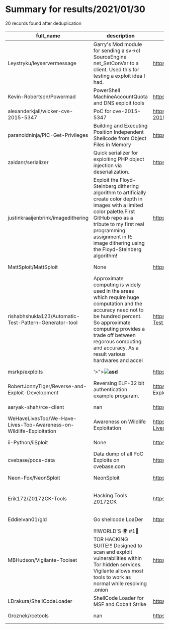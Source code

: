 
# Summary for results/2021/01/30
    
20 records found after deduplication

| full_name | description | html_url | matched_list | matched_count | pushed_at | size | stargazers_count | language | forks_count |
|---------------------------------------------------------------------|------------------------------------------------------------------------------------------------------------------------------------------------------------------------------------------------------------------------------------------------------------------|----------------------------------------------------------------------------------------|---------------------------------------------|-----------------|---------------------------|--------|--------------------|------------|---------------|
| Leystryku/leyservermessage | Garry's Mod module for sending a sv->cl SourceEngine net_SetConVar to a client. Used this for testing a exploit idea I had. | https://github.com/Leystryku/leyservermessage | ['exploit'] | 1 | 2021-01-30 12:36:40+00:00 | 522 | 0 | C++ | 1 |
| Kevin-Robertson/Powermad | PowerShell MachineAccountQuota and DNS exploit tools | https://github.com/Kevin-Robertson/Powermad | ['exploit'] | 1 | 2021-01-30 17:10:46+00:00 | 76 | 545 | PowerShell | 92 |
| alexanderkjall/wicker-cve-2015-5347 | PoC for cve-2015-5347 | https://github.com/alexanderkjall/wicker-cve-2015-5347 | ['cve poc', 'cve-2'] | 2 | 2021-01-30 16:11:50+00:00 | 22 | 0 | Java | 0 |
| paranoidninja/PIC-Get-Privileges | Building and Executing Position Independent Shellcode from Object Files in Memory | https://github.com/paranoidninja/PIC-Get-Privileges | ['shellcode'] | 1 | 2021-01-30 14:12:37+00:00 | 10 | 34 | C | 8 |
| zaidanr/serializer | Quick serializer for exploiting PHP object injection via deserialization. | https://github.com/zaidanr/serializer | ['exploit'] | 1 | 2021-01-30 14:11:02+00:00 | 2 | 0 | PHP | 0 |
| justinkraaijenbrink/imagedithering | Exploit the Floyd-Steinberg dithering algorithm to artificially create color depth in images with a limited color palette.First GitHub repo as a tribute to my first real programming assignment in R: image dithering using the Floyd-Steinberg algorithm! | https://github.com/justinkraaijenbrink/imagedithering | ['exploit'] | 1 | 2021-01-30 20:03:24+00:00 | 5734 | 1 | | 0 |
| MattSploit/MattSploit | None | https://github.com/MattSploit/MattSploit | ['sploit'] | 1 | 2021-01-30 07:17:44+00:00 | 1 | 0 | | 0 |
| rishabhshukla123/Automatic-Test-Pattern-Generator-tool | Approximate computing is widely used in the areas which require huge computation and the accuracy need not to be hundred percent. So approximate computing provides a trade off between regorous computing and accuracy. As a result various hardwares and accel | https://github.com/rishabhshukla123/Automatic-Test-Pattern-Generator-tool | ['exploit'] | 1 | 2021-01-30 07:47:14+00:00 | 12 | 0 | | 0 |
| msrkp/exploits | '>"><img src=x onerror=alert(1) /><b>asd</b> | https://github.com/msrkp/exploits | ['exploit'] | 1 | 2021-01-30 21:04:28+00:00 | 1 | 0 | Python | 0 |
| RobertJonnyTiger/Reverse-and-Exploit-Development | Reversing ELF-32 bit authentication example progaram. | https://github.com/RobertJonnyTiger/Reverse-and-Exploit-Development | ['exploit'] | 1 | 2021-01-30 22:24:49+00:00 | 644 | 0 | Python | 0 |
| aaryak-shah/rce-client | nan | https://github.com/aaryak-shah/rce-client | ['rce'] | 1 | 2021-01-30 14:30:42+00:00 | 2914 | 0 | JavaScript | 0 |
| WeHaveLivesToo/We-Have-Lives-Too-Awareness-on-Wildlife-Exploitation | Awareness on Wildlife Exploitation | https://github.com/WeHaveLivesToo/We-Have-Lives-Too-Awareness-on-Wildlife-Exploitation | ['exploit'] | 1 | 2021-01-30 02:29:40+00:00 | 4962 | 0 | HTML | 0 |
| ii-Python/iiSploit | None | https://github.com/ii-Python/iiSploit | ['sploit'] | 1 | 2021-01-30 23:05:19+00:00 | 16681 | 0 | HTML | 0 |
| cvebase/pocs-data | Data dump of all PoC Exploits on cvebase.com | https://github.com/cvebase/pocs-data | ['exploit'] | 1 | 2021-01-30 16:43:57+00:00 | 572 | 2 | | 2 |
| Neon-Fox/NeonSploit | NeonSploit | https://github.com/Neon-Fox/NeonSploit | ['sploit'] | 1 | 2021-01-30 09:01:29+00:00 | 4 | 0 | Lua | 0 |
| Erik172/Z0172CK-Tools | Hacking Tools Z0172CK | https://github.com/Erik172/Z0172CK-Tools | ['metasploit module OR metasploit payload'] | 1 | 2021-01-30 16:15:05+00:00 | 11911 | 24 | Python | 6 |
| EddieIvan01/gld | Go shellcode LoaDer | https://github.com/EddieIvan01/gld | ['shellcode'] | 1 | 2021-01-30 09:49:47+00:00 | 23 | 127 | Go | 35 |
| MBHudson/Vigilante-Toolset | !!!WORLD'S 🌍 #1🥇 TOR HACKING SUITE!!! Designed to scan and exploit vulnerabilities within Tor hidden services. Vigilante allows most tools to work as normal while resolving .onion | https://github.com/MBHudson/Vigilante-Toolset | ['exploit'] | 1 | 2021-01-30 15:01:51+00:00 | 3021 | 20 | Shell | 9 |
| LDrakura/ShellCodeLoader | ShellCode Loader for MSF and Cobalt Strike | https://github.com/LDrakura/ShellCodeLoader | ['shellcode'] | 1 | 2021-01-30 05:53:04+00:00 | 149 | 35 | C++ | 7 |
| Groznek/rcetools | nan | https://github.com/Groznek/rcetools | ['rce'] | 1 | 2021-01-30 23:45:22+00:00 | 2 | 0 | Python | 0 |
